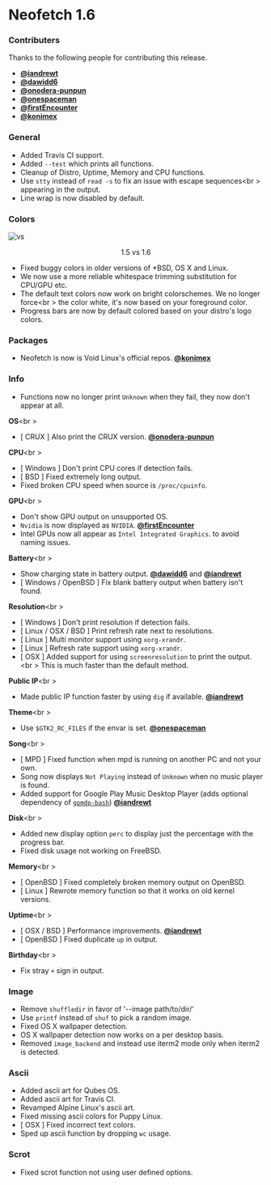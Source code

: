 # Neofetch 1.6


### Contributers

Thanks to the following people for contributing this release.

- **[@iandrewt](https://github.com/iandrewt)**
- **[@dawidd6](https://github.com/dawidd6)**
- **[@onodera-punpun](https://github.com/onodera-punpun)**
- **[@onespaceman](https://github.com/onespaceman)**
- **[@firstEncounter](https://github.com/firstEncounter)**
- **[@konimex](https://github.com/konimex)**

### General

- Added Travis CI support.
- Added `--test` which prints all functions.
- Cleanup of Distro, Uptime, Memory and CPU functions.
- Use `stty` instead of `read -s` to fix an issue with escape sequences<br \>
appearing in the output.
- Line wrap is now disabled by default.

### Colors

![vs](https://ipfs.pics/ipfs/QmNVw4zm78tgBGdhDJ1FZ1aktpEtVapVtNWWMMKh5aitrZ)
<p align="center"> 1.5 vs 1.6 </p>


- Fixed buggy colors in older versions of \*BSD, OS X and Linux.
- We now use a more reliable whitespace trimming substitution for CPU/GPU etc.
- The default text colors now work on bright colorschemes. We no longer force<br \>
the color white, it's now based on your foreground color.
- Progress bars are now by default colored based on your distro's logo colors.

### Packages

- Neofetch is now is Void Linux's official repos. **[@konimex](https://github.com/konimex)**

### Info

- Functions now no longer print `Unknown` when they fail, they now don't appear at all.

**OS**<br \>
- [ CRUX ] Also print the CRUX version. **[@onodera-punpun](https://github.com/onodera-punpun)**

**CPU**<br \>
- [ Windows ] Don't print CPU cores if detection fails.
- [ BSD ] Fixed extremely long output.
- Fixed broken CPU speed when source is `/proc/cpuinfo`.

**GPU**<br \>
- Don't show GPU output on unsupported OS.
- `Nvidia` is now displayed as `NVIDIA`. **[@firstEncounter](https://github.com/firstEncounter)**
- Intel GPUs now all appear as `Intel Integrated Graphics`. to avoid naming issues.

**Battery**<br \>
- Show charging state in battery output. **[@dawidd6](https://github.com/dawidd6)** and **[@iandrewt](https://github.com/iandrewt)**
- [ Windows / OpenBSD ] Fix blank battery output when battery isn't found.

**Resolution**<br \>
- [ Windows ] Don't print resolution if detection fails.
- [ Linux / OSX / BSD ] Print refresh rate next to resolutions.
- [ Linux ] Multi monitor support using `xorg-xrandr`.
- [ Linux ] Refresh rate support using `xorg-xrandr`.
- [ OSX ] Added support for using `screenresolution` to print the output.<br \>
This is much faster than the default method.

**Public IP**<br \>
- Made public IP function faster by using `dig` if available. **[@iandrewt](https://github.com/iandrewt)**

**Theme**<br \>
- Use `$GTK2_RC_FILES` if the envar is set. **[@onespaceman](https://github.com/onespaceman)**

**Song**<br \>
- [ MPD ] Fixed function when mpd is running on another PC and not your own.
- Song now displays `Not Playing` instead of `Unknown` when no music player is found.
- Added support for Google Play Music Desktop Player (adds optional dependency of [`gpmdp-bash`](https://github.com/iandrewt/gpmdp-bash)) **[@iandrewt](https://github.com/iandrewt)**

**Disk**<br \>
- Added new display option `perc` to display just the percentage with the progress bar.
- Fixed disk usage not working on FreeBSD.

**Memory**<br \>
- [ OpenBSD ] Fixed completely broken memory output on OpenBSD.
- [ Linux ] Rewrote memory function so that it works on old kernel versions.

**Uptime**<br \>
- [ OSX / BSD ] Performance improvements. **[@iandrewt](https://github.com/iandrewt)**
- [ OpenBSD ] Fixed duplicate `up` in output.

**Birthday**<br \>
- Fix stray `+` sign in output.


### Image

- Remove `shuffledir` in favor of '--image path/to/dir/'
- Use `printf` instead of `shuf` to pick a random image.
- Fixed OS X wallpaper detection.
- OS X wallpaper detection now works on a per desktop basis.
- Removed `image_backend` and instead use iterm2 mode only when iterm2 is detected.


### Ascii

- Added ascii art for Qubes OS.
- Added ascii art for Travis CI.
- Revamped Alpine Linux's ascii art.
- Fixed missing ascii colors for Puppy Linux.
- [ OSX ] Fixed incorrect text colors.
- Sped up ascii function by dropping `wc` usage.


### Scrot
- Fixed scrot function not using user defined options.
